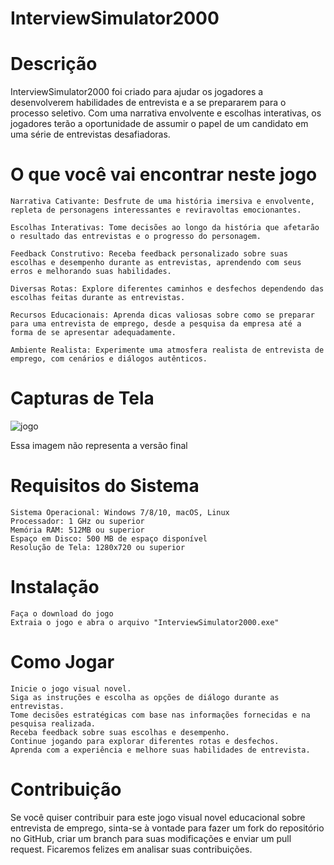 # InterviewSimulator2000
# Descrição

InterviewSimulator2000 foi criado para ajudar os jogadores a desenvolverem habilidades de entrevista e a se prepararem para o processo seletivo. Com uma narrativa envolvente e escolhas interativas, os jogadores terão a oportunidade de assumir o papel de um candidato em uma série de entrevistas desafiadoras.
# O que você vai encontrar neste jogo

    Narrativa Cativante: Desfrute de uma história imersiva e envolvente, repleta de personagens interessantes e reviravoltas emocionantes.

    Escolhas Interativas: Tome decisões ao longo da história que afetarão o resultado das entrevistas e o progresso do personagem.

    Feedback Construtivo: Receba feedback personalizado sobre suas escolhas e desempenho durante as entrevistas, aprendendo com seus erros e melhorando suas habilidades.

    Diversas Rotas: Explore diferentes caminhos e desfechos dependendo das escolhas feitas durante as entrevistas.

    Recursos Educacionais: Aprenda dicas valiosas sobre como se preparar para uma entrevista de emprego, desde a pesquisa da empresa até a forma de se apresentar adequadamente.

    Ambiente Realista: Experimente uma atmosfera realista de entrevista de emprego, com cenários e diálogos autênticos.

# Capturas de Tela

![jogo](https://files.catbox.moe/xg0v56.png)

Essa imagem não representa a versão final

# Requisitos do Sistema

    Sistema Operacional: Windows 7/8/10, macOS, Linux
    Processador: 1 GHz ou superior
    Memória RAM: 512MB ou superior
    Espaço em Disco: 500 MB de espaço disponível
    Resolução de Tela: 1280x720 ou superior

# Instalação

    Faça o download do jogo
    Extraia o jogo e abra o arquivo "InterviewSimulator2000.exe"

# Como Jogar

    Inicie o jogo visual novel.
    Siga as instruções e escolha as opções de diálogo durante as entrevistas.
    Tome decisões estratégicas com base nas informações fornecidas e na pesquisa realizada.
    Receba feedback sobre suas escolhas e desempenho.
    Continue jogando para explorar diferentes rotas e desfechos.
    Aprenda com a experiência e melhore suas habilidades de entrevista.

# Contribuição

Se você quiser contribuir para este jogo visual novel educacional sobre entrevista de emprego, sinta-se à vontade para fazer um fork do repositório no GitHub, criar um branch para suas modificações e enviar um pull request. Ficaremos felizes em analisar suas contribuições.